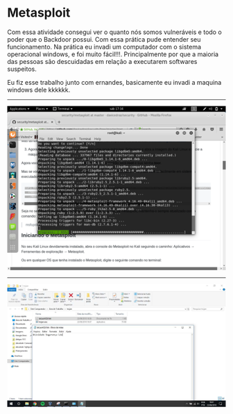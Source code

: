 # Metasploit

Com essa atividade consegui ver o quanto nós somos vulneráveis e todo o poder que o Backdoor possui. Com essa prática pude entender seu funcionamento. Na prática eu invadi um computador com o sistema operacional windows, e foi muito fácil!!!. Principalmente por que a maioria das pessoas são descuidadas em relação a executarem softwares suspeitos.

Eu fiz esse trabalho junto com ernandes, basicamente eu invadi a maquina windows dele kkkkkk.

---

<img src="img1.png"/>

---

<img src="img2.jpeg"/>